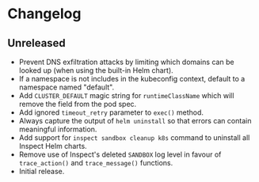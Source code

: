 # Changelog

## Unreleased

- Prevent DNS exfiltration attacks by limiting which domains can be looked up (when using the built-in Helm chart).
- If a namespace is not includes in the kubeconfig context, default to a namespace named "default".
- Add `CLUSTER_DEFAULT` magic string for `runtimeClassName` which will remove the field from the pod spec.
- Add ignored `timeout_retry` parameter to `exec()` method.
- Always capture the output of `helm uninstall` so that errors can contain meaningful information.
- Add support for `inspect sandbox cleanup k8s` command to uninstall all Inspect Helm charts.
- Remove use of Inspect's deleted `SANDBOX` log level in favour of `trace_action()` and `trace_message()` functions.
- Initial release.

